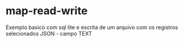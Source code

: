 # map-read-write
Exemplo basico com sql lite  e escrita de um arquivo com os registros selecionados
JSON - campo TEXT 
